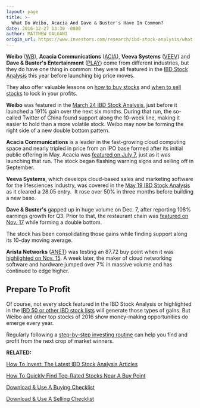 ```yaml
---
layout: page
title: >-
  What Do Weibo, Acacia And Dave & Buster's Have In Common?
date: 2016-12-27 13:30 -0800
author: MATTHEW GALGANI
origin_url: https://www.investors.com/research/ibd-stock-analysis/what-do-weibo-acacia-and-dave-busters-have-in-common/
---
```





**Weibo** ([WB](https://research.investors.com/quote.aspx?symbol=WB)), **Acacia Communications** ([ACIA](https://research.investors.com/quote.aspx?symbol=ACIA)), **Veeva Systems** ([VEEV](https://research.investors.com/quote.aspx?symbol=VEEV)) and **Dave & Buster's Entertainment** ([PLAY](https://research.investors.com/quote.aspx?symbol=PLAY)) come from different industries, but they do have one thing in common: they were all featured in the [IBD Stock Analysis](https://www.investors.com/category/research/ibd-stock-analysis/) this year before launching big price moves.


They also offer valuable lessons on [how to buy stocks](https://www.investors.com/ibd-university/how-to-buy/) and [when to sell stocks](https://www.investors.com/ibd-university/how-to-sell/) to lock in your profits.


**Weibo** was featured in the [March 24 IBD Stock Analysis](https://www.investors.com/research/ibd-stock-analysis/two-factors-driving-explosive-growth-for-the-twitter-of-china/), just before it launched a 191% gain over the next six months. During that run, the so-called Twitter of China found support along the 10-week line, making it easier to hold than a more volatile stock. Weibo may now be forming the right side of a new double bottom pattern.


**Acacia Communications** is a leader in the fast-growing cloud computing space and nearly tripled in price from an IPO base formed after its initial public offering in May. Acacia was [featured on July 7](https://www.investors.com/research/ibd-stock-analysis/2016-tech-ipos-acacia-communications/), just as it was launching that run. The stock began flashing warning signs and selling off in September.


**Veeva Systems**, which develops cloud-based sales and marketing software for the lifesciences industry, was covered in the [May 19 IBD Stock Analysis](https://www.investors.com/research/ibd-stock-analysis/veeva-systems-q1-earnings-cloud-software-lifesciences/) as it cleared a 28.05 entry.  It rose over 50% in three months before building a new base.



**Dave & Buster's** gapped up in huge volume on Dec. 7, after reporting 108% earnings growth for Q3. Prior to that, the restaurant chain was [featured on Nov. 17](https://www.investors.com/research/ibd-stock-analysis/restaurant-stocks-dave-busters-buffalo-wild-wings-jack-in-the-box-texas-roadhouse-near-buy-zones/) while forming a double bottom.


The stock has been consolidating those gains while finding support along its 10-day moving average.


**Arista Networks** ([ANET](https://research.investors.com/quote.aspx?symbol=ANET)) was testing an 87.72 buy point when it was [highlighted on Nov. 15](https://www.investors.com/research/ibd-stock-analysis/no-1-ranked-cloud-networking-stock-floating-near-buy-zone/). A week later, the maker of cloud networking software and hardware jumped over 7% in massive volume and has continued to edge higher.


Prepare To Profit
-----------------


Of course, not every stock featured in the IBD Stock Analysis or highlighted in the [IBD 50 or other IBD stock lists](http://research.investors.com/stock-lists/ibd-50/) will generate those types of gains. But Weibo and other top stocks of 2016 show money-making opportunities do emerge every year.


Regularly following a [step-by-step investing routine](https://www.investors.com/videos/improve-your-investing-results-with-this-simple-4-step-routine/) can help you find and profit from the next crop of market winners.


**RELATED:**


[How To Invest: The Latest IBD Stock Analysis Articles](https://www.investors.com/category/research/ibd-stock-analysis/)


[How To Quickly Find Top-Rated Stocks Near A Buy Point](https://www.investors.com/videos/how-to-quickly-find-top-rated-stocks-near-a-buy-point/)


[Download & Use A Buying Checklist](http://myibd.investors.com/images/editimg/ibded/GettingStarted_BuyingChecklist.pdf)


[Download & Use A Selling Checklist](http://myibd.investors.com/images/editimg/ibded/GettingStarted_SellingChecklist.pdf)




